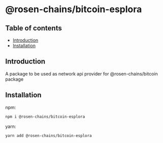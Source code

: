 # @rosen-chains/bitcoin-esplora

## Table of contents

- [Introduction](#introduction)
- [Installation](#installation)

## Introduction

A package to be used as network api provider for @rosen-chains/bitcoin package

## Installation

npm:

```sh
npm i @rosen-chains/bitcoin-esplora
```

yarn:

```sh
yarn add @rosen-chains/bitcoin-esplora
```
